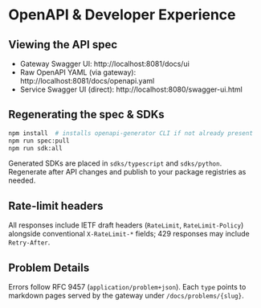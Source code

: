 ﻿# OpenAPI & Developer Experience

## Viewing the API spec

- Gateway Swagger UI: http://localhost:8081/docs/ui
- Raw OpenAPI YAML (via gateway): http://localhost:8081/docs/openapi.yaml
- Service Swagger UI (direct): http://localhost:8080/swagger-ui.html

## Regenerating the spec & SDKs

```bash
npm install  # installs openapi-generator CLI if not already present
npm run spec:pull
npm run sdk:all
```

Generated SDKs are placed in `sdks/typescript` and `sdks/python`. Regenerate after API changes and publish to your package registries as needed.

## Rate-limit headers

All responses include IETF draft headers (`RateLimit`, `RateLimit-Policy`) alongside conventional `X-RateLimit-*` fields; 429 responses may include `Retry-After`.

## Problem Details

Errors follow RFC 9457 (`application/problem+json`). Each `type` points to markdown pages served by the gateway under `/docs/problems/{slug}`.
